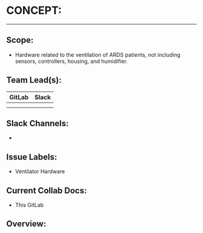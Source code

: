 # CONCEPT:
---
## Scope:
- Hardware related to the ventilation of ARDS patients, not including sensors, controllers, housing, and humidifier.

## Team Lead(s):
|GitLab|Slack|
|---|---|
|  |  |
|  |  |

## Slack Channels:
-

## Issue Labels:
- Ventilator Hardware

## Current Collab Docs:
- This GitLab

## Overview:
